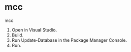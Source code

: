 # mcc
mcc

1. Open in Visual Studio.
2. Build.
3. Run Update-Database in the Package Manager Console.
4. Run.

